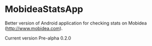 # MobideaStatsApp

Better version of Android application for checking stats on Mobidea (http://www.mobidea.com).

Current version Pre-alpha 0.2.0
